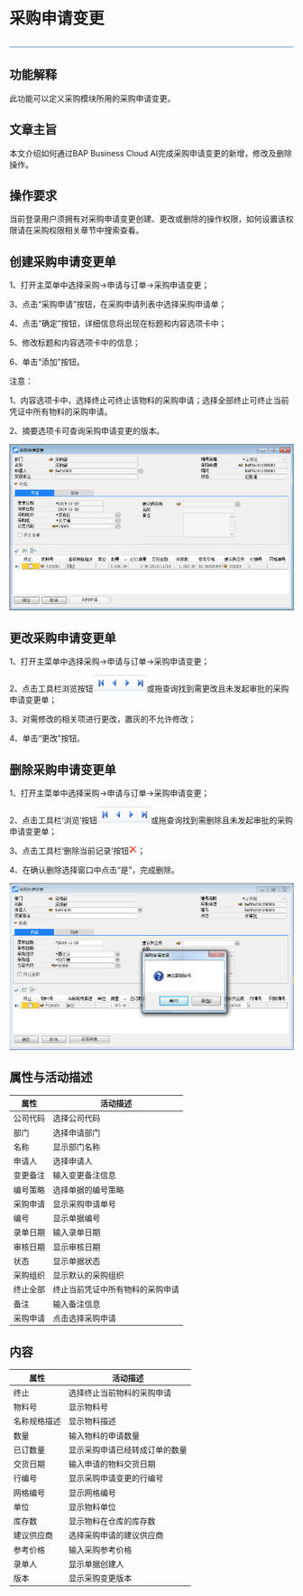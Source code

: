 # 采购申请变更 

![img](图片/横线.png)

## 功能解释 

此功能可以定义采购模块所用的采购申请变更。

## 文章主旨 

本文介绍如何通过BAP Business Cloud AI完成采购申请变更的新增，修改及删除操作。

## 操作要求 

当前登录用户须拥有对采购申请变更创建、更改或删除的操作权限，如何设置该权限请在采购权限相关章节中搜索查看。

## 创建采购申请变更单

1、打开主菜单中选择采购->申请与订单->采购申请变更；

3、点击“采购申请”按钮，在采购申请列表中选择采购申请单；

4、点击“确定”按钮，详细信息将出现在标题和内容选项卡中；

5、修改标题和内容选项卡中的信息；

6、单击“添加”按钮。

注意：

1、内容选项卡中，选择终止可终止该物料的采购申请；选择全部终止可终止当前凭证中所有物料的采购申请。

2、摘要选项卡可查询采购申请变更的版本。

![image-20191128142200804](图片/采购申请变更1.png)

## 更改采购申请变更单

1、打开主菜单中选择采购->申请与订单->采购申请变更；

2、点击工具栏浏览按钮![img](图片/查找按钮.png)或拖查询找到需更改且未发起审批的采购申请变更单；

3、对需修改的相关项进行更改，置灰的不允许修改；

4、单击“更改”按钮。

## 删除采购申请变更单

1、打开主菜单中选择采购->申请与订单->采购申请变更；

2、点击工具栏‘浏览’按钮![img](图片/查找按钮.png)或拖查询找到需删除且未发起审批的采购申请变更单；

3、点击工具栏‘删除当前记录’按钮![img](图片/删除.png)；

4、在确认删除选择窗口中点击“是”，完成删除。

![image-20191128142142779](图片/采购申请变更2.png)

## 属性与活动描述 

| 属性     | 活动描述                         |
| -------- | -------------------------------- |
| 公司代码 | 选择公司代码                     |
| 部门     | 选择申请部门                     |
| 名称     | 显示部门名称                     |
| 申请人   | 选择申请人                       |
| 变更备注 | 输入变更备注信息                 |
| 编号策略 | 选择单据的编号策略               |
| 采购申请 | 显示采购申请单号                 |
| 编号     | 显示单据编号                     |
| 录单日期 | 输入录单日期                     |
| 审核日期 | 显示审核日期                     |
| 状态     | 显示单据状态                     |
| 采购组织 | 显示默认的采购组织               |
| 终止全部 | 终止当前凭证中所有物料的采购申请 |
| 备注     | 输入备注信息                     |
| 采购申请 | 点击选择采购申请                 |

## 内容

| 属性         | 活动描述                       |
| ------------ | ------------------------------ |
| 终止         | 选择终止当前物料的采购申请     |
| 物料号       | 显示物料号                     |
| 名称规格描述 | 显示物料描述                   |
| 数量         | 输入物料的申请数量             |
| 已订数量     | 显示采购申请已经转成订单的数量 |
| 交货日期     | 输入申请的物料交货日期         |
| 行编号       | 显示采购申请变更的行编号       |
| 网格编号     | 显示网格编号                   |
| 单位         | 显示物料单位                   |
| 库存数       | 显示物料在仓库的库存数         |
| 建议供应商   | 选择采购申请的建议供应商       |
| 参考价格     | 输入采购参考价格               |
| 录单人       | 显示单据创建人                 |
| 版本         | 显示采购变更版本               |



 

 
